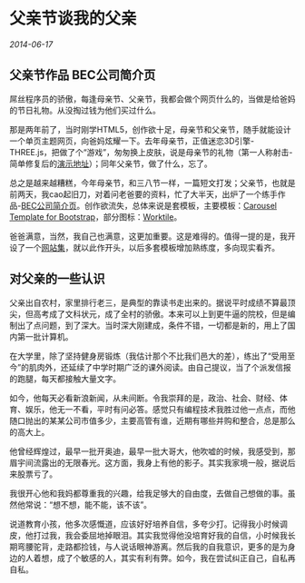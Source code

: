 # 父亲节谈我的父亲

*2014-06-17*

## 父亲节作品 BEC公司简介页

屌丝程序员的骄傲，每逢母亲节、父亲节，我都会做个网页什么的，当做是给爸妈的节日礼物。从没掏过钱为他们买过什么。

那是两年前了，当时刚学HTML5，创作欲十足，母亲节和父亲节，随手就能设计一个单页主题网页，向爸妈炫耀一下。去年母亲节，正值迷恋3D引擎-THREE.js，把做了个“游戏”，匆匆换上皮肤，说是母亲节的礼物（第一人称射击-简单修复后的[演示地址](./mom)）；同年父亲节，做了什么，忘了。

总之是越来越糟糕，今年母亲节，和三八节一样，一篇短文打发；父亲节，也就是前两天，我cao起旧刀，对着问老爸要的资料，忙了大半天，出炉了一个练手作品-[BEC公司简介页](https://bec.today/)。创作欲流失，总体来说是套模板，主要模板：[Carousel Template for Bootstrap](http://v3.bootcss.com/examples/carousel/)，部分图标：[Worktile](https://worktile.com/)。

爸爸满意，当然，我自己也满意，这更加重要。这是难得的。值得一提的是，我开设了一个[网站集](http://github.com/fritx/sites/)，就以此作开头，以后多套模板增加熟练度，多向现实看齐。


## 对父亲的一些认识

父亲出自农村，家里排行老三，是典型的靠读书走出来的。据说平时成绩不算最顶尖，但高考成了文科状元，成了全村的骄傲。本来可以上到更牛逼的院校，但是编制出了点问题，到了深大。当时深大刚建成，条件不错，一切都是新的，用上了国内第一批计算机。

在大学里，除了坚持健身房锻炼（我估计那个不比我们邑大的差），练出了“受用至今”的肌肉外，还延续了中学时期广泛的课外阅读。由自己提议，当了个派发信报的跑腿，每天都接触大量文字。

如今，他每天必看新浪新闻，从未间断。令我崇拜的是，政治、社会、财经、体育、娱乐，他无一不看，平时有问必答。感觉只有编程技术我胜过他一点点，而他随口抛出的某某公司市值多少，主要高管有谁，近期有哪些并购和整合，总是那么的高大上。

他曾经辉煌过，最早一批开奥迪，最早一批大哥大，他吹嘘的时候，我感受到，那眉宇间流露出的无限春光。这方面，我身上有他的影子。其实我家境一般，据说后来股票亏了。

我很开心他和我妈都尊重我的兴趣，给我足够大的自由度，去做自己想做的事。虽然他常说：“想不想，能不能，该不该”。

说道教育小孩，他多次感慨道，应该好好培养自信，多夸少打。记得我小时候调皮，他打过我，我会委屈地掉眼泪。其实我觉得他没培育好我的自信，小时候我长期弯腰驼背，走路都捡钱，与人说话眼神游离。然后我的自我意识，更多的是为身边的人着想，成了个敏感的人，其实有利有弊。如今，我在尝试纠正自己，自私再自私。
